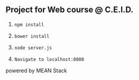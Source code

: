 ## Project for Web course @ C.E.I.D.

1. ` npm install `

2. ` bower install `

3. `node server.js`

4. `Navigate to localhost:8080`


powered by MEAN Stack